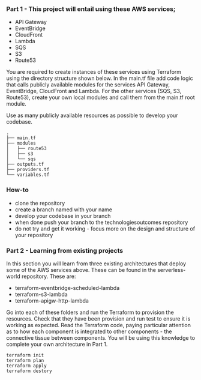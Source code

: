 ### Part 1 - This project will entail using these AWS services;

* API Gateway
* EventBridge
* CloudFront
* Lambda
* SQS
* S3
* Route53


You are required to create instances of these services using Terraform using the directory structure shown below. In the main.tf file add code logic that calls publicly available modules for the services API Gateway, EventBridge, CloudFront and Lambda. For the other services (SQS, S3, Route53), create your own local modules and call them from the main.tf root module.

Use as many publicly available resources as possible to develop your codebase. 

```
.
├── main.tf
├── modules
│   ├── route53
│   ├── s3
│   └── sqs
├── outputs.tf
├── providers.tf
└── variables.tf

```


### How-to

* clone the repository
* create a branch named with your name
* develop your codebase in your branch
* when done push your branch to the technologiesoutcomes repository
* do not try and get it working - focus more on the design and structure of your repository



### Part 2 - Learning from existing projects

In this section you will learn from three existing architectures that deploy some of the AWS services above. These can be found in the serverless-world repository.
These are:

* terraform-eventbridge-scheduled-lambda
* terraform-s3-lambda
* terraform-apigw-http-lambda

Go into each of these folders and run the Terraform to provision the resources. Check that they have been provision and run test to ensure it is working as expected.
Read the Terraform code, paying particular attention as to how each component is integrated to other components - the connective tissue between components. You will be using this knowledge to complete your own architecture in Part 1.

```
terraform init
terraform plan
terraform apply
terraform destory
```

